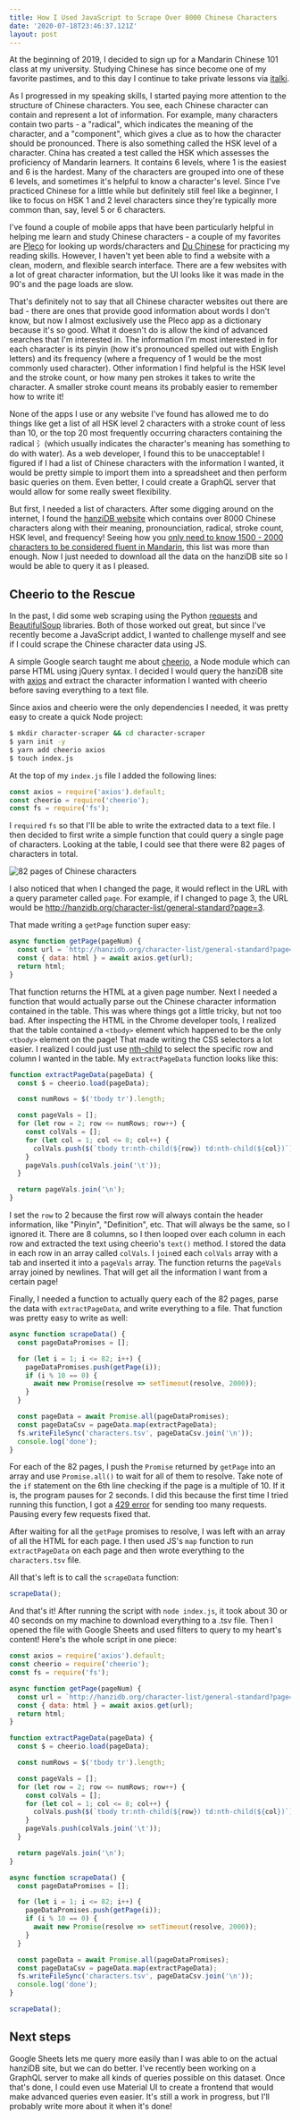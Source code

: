 ```yaml
---
title: How I Used JavaScript to Scrape Over 8000 Chinese Characters
date: '2020-07-18T23:46:37.121Z'
layout: post
---
```


At the beginning of 2019, I decided to sign up for a Mandarin Chinese 101 class at my university. Studying Chinese has since become one of my favorite pastimes, and to this day I continue to take private lessons via [italki](https://www.italki.com/).

As I progressed in my speaking skills, I started paying more attention to the structure of Chinese characters. You see, each Chinese character can contain and represent a lot of information. For example, many characters contain two parts - a "radical", which indicates the meaning of the character, and a "component", which gives a clue as to how the character should be pronounced. There is also something called the HSK level of a character. China has created a test called the HSK which assesses the proficiency of Mandarin learners. It contains 6 levels, where 1 is the easiest and 6 is the hardest. Many of the characters are grouped into one of these 6 levels, and sometimes it's helpful to know a character's level. Since I've practiced Chinese for a little while but definitely still feel like a beginner, I like to focus on HSK 1 and 2 level characters since they're typically more common than, say, level 5 or 6 characters.

I've found a couple of mobile apps that have been particularly helpful in helping me learn and study Chinese characters - a couple of my favorites are [Pleco](https://www.pleco.com/) for looking up words/characters and [Du Chinese](https://www.duchinese.net/) for practicing my reading skills. However, I haven't yet been able to find a website with a clean, modern, and flexible search interface. There are a few websites with a lot of great character information, but the UI looks like it was made in the 90's and the page loads are slow.

That's definitely not to say that all Chinese character websites out there are bad - there are ones that provide good information about words I don't know, but now I almost exclusively use the Pleco app as a dictionary because it's so good. What it doesn't do is allow the kind of advanced searches that I'm interested in. The information I'm most interested in for each character is its pinyin (how it's pronounced spelled out with English letters) and its frequency (where a frequency of 1 would be the most commonly used character). Other information I find helpful is the HSK level and the stroke count, or how many pen strokes it takes to write the character. A smaller stroke count means its probably easier to remember how to write it!

None of the apps I use or any website I've found has allowed me to do things like get a list of all HSK level 2 characters with a stroke count of less than 10, or the top 20 most frequently occurring characters containing the radical 氵(which usually indicates the character's meaning has something to do with water). As a web developer, I found this to be unacceptable! I figured if I had a list of Chinese characters with the information I wanted, it would be pretty simple to import them into a spreadsheet and then perform basic queries on them. Even better, I could create a GraphQL server that would allow for some really sweet flexibility.

But first, I needed a list of characters. After some digging around on the internet, I found the [hanziDB website](http://hanzidb.org/character-list/general-standard?page=1) which contains over 8000 Chinese characters along with their meaning, pronounciation, radical, stroke count, HSK level, and frequency! Seeing how you [only need to know 1500 - 2000 characters to be considered fluent in Mandarin](https://www.fluentu.com/blog/chinese/2018/09/19/how-many-chinese-characters-do-i-need-to-know/), this list was more than enough. Now I just needed to download all the data on the hanziDB site so I would be able to query it as I pleased.

## Cheerio to the Rescue

In the past, I did some web scraping using the Python [requests](https://requests.readthedocs.io/en/master/) and [BeautifulSoup](https://www.crummy.com/software/BeautifulSoup/bs4/doc/) libraries. Both of those worked out great, but since I've recently become a JavaScript addict, I wanted to challenge myself and see if I could scrape the Chinese character data using JS.

A simple Google search taught me about [cheerio](https://cheerio.js.org/), a Node module which can parse HTML using jQuery syntax. I decided I would query the hanziDB site with [axios](https://www.npmjs.com/package/axios) and extract the character information I wanted with cheerio before saving everything to a text file.

Since axios and cheerio were the only dependencies I needed, it was pretty easy to create a quick Node project:

```bash
$ mkdir character-scraper && cd character-scraper
$ yarn init -y
$ yarn add cheerio axios
$ touch index.js
```

At the top of my `index.js` file I added the following lines:

```js
const axios = require('axios').default;
const cheerio = require('cheerio');
const fs = require('fs');
```

I `require`d `fs` so that I'll be able to write the extracted data to a text file. I then decided to first write a simple function that could query a single page of characters. Looking at the table, I could see that there were 82 pages of characters in total.

![82 pages of Chinese characters](/assets/82pages.png)

I also noticed that when I changed the page, it would reflect in the URL with a query parameter called `page`. For example, if I changed to page 3, the URL would be http://hanzidb.org/character-list/general-standard?page=3.

That made writing a `getPage` function super easy:

```js
async function getPage(pageNum) {
  const url = `http://hanzidb.org/character-list/general-standard?page=${pageNum}`;
  const { data: html } = await axios.get(url);
  return html;
}
```

That function returns the HTML at a given page number. Next I needed a function that would actually parse out the Chinese character information contained in the table. This was where things got a little tricky, but not too bad. After inspecting the HTML in the Chrome developer tools, I realized that the table contained a `<tbody>` element which happened to be the only `<tbody>` element on the page! That made writing the CSS selectors a lot easier. I realized I could just use [nth-child](https://developer.mozilla.org/en-US/docs/Web/CSS/:nth-child) to select the specific row and column I wanted in the table. My `extractPageData` function looks like this:

```js
function extractPageData(pageData) {
  const $ = cheerio.load(pageData);

  const numRows = $('tbody tr').length;

  const pageVals = [];
  for (let row = 2; row <= numRows; row++) {
    const colVals = [];
    for (let col = 1; col <= 8; col++) {
      colVals.push($(`tbody tr:nth-child(${row}) td:nth-child(${col})`).text());
    }
    pageVals.push(colVals.join('\t'));
  }

  return pageVals.join('\n');
}
```

I set the `row` to 2 because the first row will always contain the header information, like "Pinyin", "Definition", etc. That will always be the same, so I ignored it. There are 8 columns, so I then looped over each column in each row and extracted the text using cheerio's `text()` method. I stored the data in each row in an array called `colVals`. I `join`ed each `colVals` array with a tab and inserted it into a `pageVals` array. The function returns the `pageVals` array joined by newlines. That will get all the information I want from a certain page!

Finally, I needed a function to actually query each of the 82 pages, parse the data with `extractPageData`, and write everything to a file. That function was pretty easy to write as well:

```js
async function scrapeData() {
  const pageDataPromises = [];

  for (let i = 1; i <= 82; i++) {
    pageDataPromises.push(getPage(i));
    if (i % 10 == 0) {
      await new Promise(resolve => setTimeout(resolve, 2000));
    }
  }

  const pageData = await Promise.all(pageDataPromises);
  const pageDataCsv = pageData.map(extractPageData);
  fs.writeFileSync('characters.tsv', pageDataCsv.join('\n'));
  console.log('done');
}
```

For each of the 82 pages, I push the `Promise` returned by `getPage` into an array and use `Promise.all()` to wait for all of them to resolve. Take note of the `if` statement on the 6th line checking if the page is a multiple of 10. If it is, the program pauses for 2 seconds. I did this because the first time I tried running this function, I got a [429 error](https://developer.mozilla.org/en-US/docs/Web/HTTP/Status/429) for sending too many requests. Pausing every few requests fixed that.

After waiting for all the `getPage` promises to resolve, I was left with an array of all the HTML for each page. I then used JS's `map` function to run `extractPageData` on each page and then wrote everything to the `characters.tsv` file.

All that's left is to call the `scrapeData` function:

```js
scrapeData();
```

And that's it! After running the script with `node index.js`, it took about 30 or 40 seconds on my machine to download everything to a .tsv file. Then I opened the file with Google Sheets and used filters to query to my heart's content! Here's the whole script in one piece:

```js
const axios = require('axios').default;
const cheerio = require('cheerio');
const fs = require('fs');

async function getPage(pageNum) {
  const url = `http://hanzidb.org/character-list/general-standard?page=${pageNum}`;
  const { data: html } = await axios.get(url);
  return html;
}

function extractPageData(pageData) {
  const $ = cheerio.load(pageData);

  const numRows = $('tbody tr').length;

  const pageVals = [];
  for (let row = 2; row <= numRows; row++) {
    const colVals = [];
    for (let col = 1; col <= 8; col++) {
      colVals.push($(`tbody tr:nth-child(${row}) td:nth-child(${col})`).text());
    }
    pageVals.push(colVals.join('\t'));
  }

  return pageVals.join('\n');
}

async function scrapeData() {
  const pageDataPromises = [];

  for (let i = 1; i <= 82; i++) {
    pageDataPromises.push(getPage(i));
    if (i % 10 == 0) {
      await new Promise(resolve => setTimeout(resolve, 2000));
    }
  }

  const pageData = await Promise.all(pageDataPromises);
  const pageDataCsv = pageData.map(extractPageData);
  fs.writeFileSync('characters.tsv', pageDataCsv.join('\n'));
  console.log('done');
}

scrapeData();
```

## Next steps

Google Sheets lets me query more easily than I was able to on the actual hanziDB site, but we can do better. I've recently been working on a GraphQL server to make all kinds of queries possible on this dataset. Once that's done, I could even use Material UI to create a frontend that would make advanced queries even easier. It's still a work in progress, but I'll probably write more about it when it's done!
